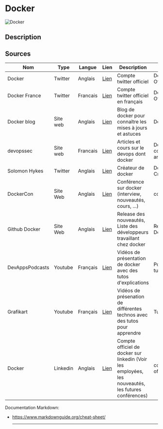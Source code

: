 
# Docker

![Docker](https://d1.awsstatic.com/acs/characters/Logos/Docker-Logo_Horizontel_279x131.b8a5c41e56b77706656d61080f6a0217a3ba356d.png "Logo docker")

## Description

## Sources

Nom       | Type     | Langue  | Lien | Description         | Tags     | Note
 -------- | -------- | --------| ---- | ------------------- | -------- | --- 
Docker    | Twitter  | Anglais | [Lien](https://twitter.com/Docker) | Compte twitter officiel | Docker, Officiel | 5/5
Docker France | Twitter | Francais | [Lien](https://twitter.com/docker_fr) | Compte twitter officiel en français | Docker, Officiel | 5/5
Docker blog | Site web | Anglais | [Lien](https://www.docker.com/blog/) | Blog de docker pour connaître les mises à jours et astuces | Docker, Blog | 5/5
devopssec | Site web | Francais | [Lien](https://devopssec.fr/) | Articles et cours sur le devops dont docker | Docker, cours, articles | 3/5
Solomon Hykes | Twitter | Anglais | [Lien](https://twitter.com/solomonstre) | Créateur de docker | Docker, Créateur | 3/5
DockerCon | Site Web | Anglais | [Lien](https://docker.events.cube365.net/dockercon/2022) | Conférence sur docker (interview, nouveautés, cours, ...) | conférence | 5/5
Github Docker | Site Web | Anglais | [Lien](https://github.com/docker) | Release des nouveautés, Liste des développeurs travaillant chez docker | Release, Développeur | 5/5
DevAppsPodcasts | Youtube | Français | [Lien](https://www.youtube.com/c/DevAppsPodcasts) | Vidéos de présentation de docker avec des tutos d'explications | Podcasts, tuto | 2/5
Grafikart | Youtube | Français | [Lien](https://www.youtube.com/c/grafikart) | Vidéos de présenation de différentes technos avec des tutos pour apprendre | Tuto, Vidéos | 2/5
Docker | Linkedin | Anglais | [Lien](https://www.linkedin.com/company/docker/) | Compte officiel de docker sur linkedin (Voir les employées, les nouveautés, les futures conférences) | conférences, officiel | 5/5


Documentation Markdown:
- https://www.markdownguide.org/cheat-sheet/
  
  ---